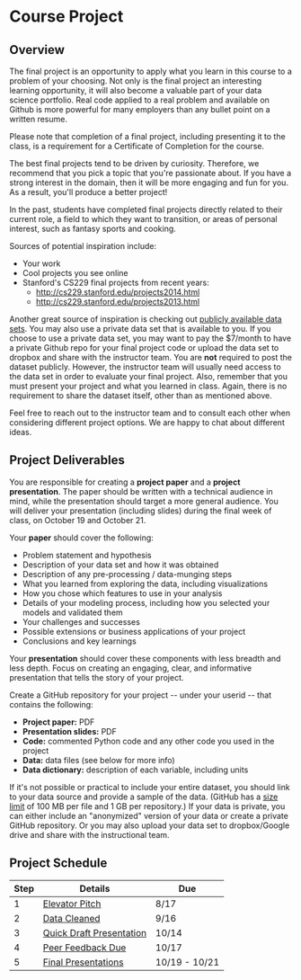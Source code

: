 # Course Project


## Overview

The final project is an opportunity to apply what you learn in this course to a problem of your choosing. Not only is the final project an interesting learning opportunity, it will also become a valuable part of your data science portfolio. Real code applied to a real problem and available on Github is more powerful for many employers than any bullet point on a written resume.

Please note that completion of a final project, including presenting it to the class, is a requirement for a Certificate of Completion for the course.

The best final projects tend to be driven by curiosity. Therefore, we recommend that you pick a topic that you're passionate about. If you have a strong interest in the domain, then it will be more engaging and fun for you. As a result, you'll produce a better project!

In the past, students have completed final projects directly related to their current role, a field to which they want to transition, or areas of personal interest, such as fantasy sports and cooking.

Sources of potential inspiration include:

* Your work
* Cool projects you see online
* Stanford's CS229 final projects from recent years:
	* http://cs229.stanford.edu/projects2014.html
	* http://cs229.stanford.edu/projects2013.html

Another great source of inspiration is checking out [publicly available data sets](public_data_sources.md). You may also use a private data set that is available to you. If you choose to use a private data set, you may want to pay the $7/month to have a private Github repo for your final project code or upload the data set to dropbox and share with the instructor team. You are **not** required to post the dataset publicly. However, the instructor team will usually need access to the data set in order to evaluate your final project. Also, remember that you must present your project and what you learned in class. Again, there is no requirement to share the dataset itself, other than as mentioned above.

Feel free to reach out to the instructor team and to consult each other when considering different project options. We are happy to chat about different ideas.


## Project Deliverables

You are responsible for creating a **project paper** and a **project presentation**. The paper should be written with a technical audience in mind, while the presentation should target a more general audience. You will deliver your presentation (including slides) during the final week of class, on October 19 and October 21.

Your **paper** should cover the following:

* Problem statement and hypothesis
* Description of your data set and how it was obtained
* Description of any pre-processing / data-munging steps
* What you learned from exploring the data, including visualizations
* How you chose which features to use in your analysis
* Details of your modeling process, including how you selected your models and validated them
* Your challenges and successes
* Possible extensions or business applications of your project
* Conclusions and key learnings

Your **presentation** should cover these components with less breadth and less depth. Focus on creating an engaging, clear, and informative presentation that tells the story of your project.

Create a GitHub repository for your project -- under your userid -- that contains the following:

* **Project paper:** PDF
* **Presentation slides:** PDF
* **Code:** commented Python code and any other code you used in the project
* **Data:** data files (see below for more info)
* **Data dictionary:** description of each variable, including units

If it's not possible or practical to include your entire dataset, you should link to your data source and provide a sample of the data. (GitHub has a [size limit](https://help.github.com/articles/what-is-my-disk-quota/) of 100 MB per file and 1 GB per repository.) If your data is private, you can either include an "anonymized" version of your data or create a private GitHub repository. Or you may also upload your data set to dropbox/Google drive and share with the instructional team.


## Project Schedule

Step | Details | Due
--- | --- | --- 
1 | [Elevator Pitch](elevator_pitch/) | 8/17
2 | [Data Cleaned](data_cleaned/) | 9/16
3 | [Quick Draft Presentation](quick_draft/) | 10/14
4 | [Peer Feedback Due](peer_feedback/) | 10/17
5 | [Final Presentations](final_presentations/) | 10/19 - 10/21